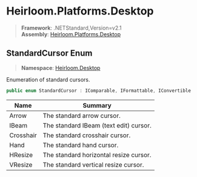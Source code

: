 # Heirloom.Platforms.Desktop

> **Framework**: .NETStandard,Version=v2.1  
> **Assembly**: [Heirloom.Platforms.Desktop][0]  

## StandardCursor Enum

> **Namespace**: [Heirloom.Desktop][0]  

Enumeration of standard cursors.

```cs
public enum StandardCursor : IComparable, IFormattable, IConvertible
```

| Name      | Summary                                |
|-----------|----------------------------------------|
| Arrow     | The standard arrow cursor.             |
| IBeam     | The standard IBeam (text edit) cursor. |
| Crosshair | The standard crosshair cursor.         |
| Hand      | The standard hand cursor.              |
| HResize   | The standard horizontal resize cursor. |
| VResize   | The standard vertical resize cursor.   |

[0]: ../../Heirloom.Platforms.Desktop.md
